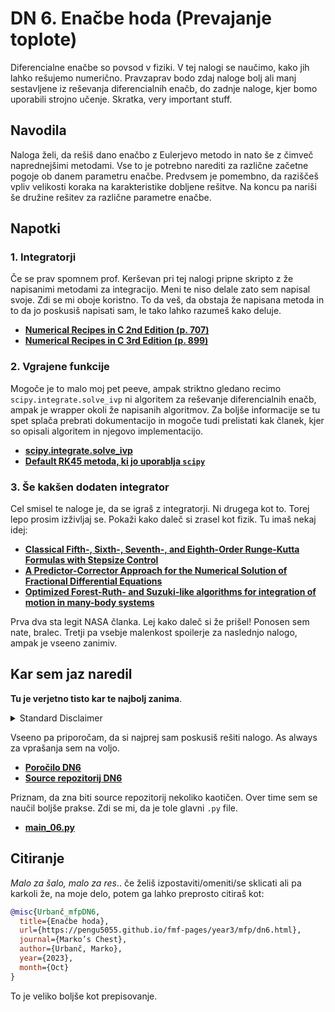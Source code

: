 # DN 6. Enačbe hoda (Prevajanje toplote)
Diferencialne enačbe so povsod v fiziki. V tej nalogi se naučimo, kako jih lahko rešujemo numerično. Pravzaprav bodo zdaj naloge bolj ali manj sestavljene iz reševanja diferencialnih enačb, do zadnje naloge, kjer bomo uporabili strojno učenje. Skratka, very important stuff.

## Navodila
Naloga želi, da rešiš dano enačbo z Eulerjevo metodo in nato še z čimveč naprednejšimi metodami. Vse to je potrebno narediti za različne začetne pogoje ob danem parametru enačbe. Predvsem je pomembno, da raziščeš vpliv velikosti koraka na karakteristike dobljene rešitve. Na koncu pa nariši še družine rešitev za različne parametre enačbe.

## Napotki

### 1. Integratorji
Če se prav spomnem prof. Kerševan pri tej nalogi pripne skripto z že napisanimi metodami za integracijo. Meni te niso delale zato sem napisal svoje. Zdi se mi oboje koristno. To da veš, da obstaja že napisana metoda in to da jo poskusiš napisati sam, le tako lahko razumeš kako deluje.

* [**Numerical Recipes in C 2nd Edition (p. 707)**](http://www.grad.hr/nastava/gs/prg/NumericalRecipesinC.pdf)
* [**Numerical Recipes in C 3rd Edition (p. 899)**](http://numerical.recipes/book.html)

### 2. Vgrajene funkcije
Mogoče je to malo moj pet peeve, ampak striktno gledano recimo `scipy.integrate.solve_ivp` ni algoritem za reševanje diferencialnih enačb, ampak je wrapper okoli že napisanih algoritmov. Za boljše informacije se tu spet splača prebrati dokumentacijo in mogoče tudi prelistati kak članek, kjer so opisali algoritem in njegovo implementacijo. 

* [**scipy.integrate.solve_ivp**](https://docs.scipy.org/doc/scipy/reference/generated/scipy.integrate.solve_ivp.html)
* [**Default RK45 metoda, ki jo uporablja `scipy`**](https://www.sciencedirect.com/science/article/pii/0771050X80900133)

### 3. Še kakšen dodaten integrator
Cel smisel te naloge je, da se igraš z integratorji. Ni drugega kot to. Torej lepo prosim izživljaj se. Pokaži kako daleč si zrasel kot fizik. Tu imaš nekaj idej:

* [**Classical Fifth-, Sixth-, Seventh-, and Eighth-Order Runge-Kutta Formulas with Stepsize Control**](https://ntrs.nasa.gov/api/citations/19680027281/downloads/19680027281.pdf)
* [**A Predictor-Corrector Approach for the Numerical Solution of Fractional Differential Equations**](https://ntrs.nasa.gov/api/citations/20020024453/downloads/20020024453.pdf)
* [**Optimized Forest-Ruth- and Suzuki-like algorithms for integration of motion in many-body systems**](https://arxiv.org/abs/cond-mat/0110585)

Prva dva sta legit NASA članka. Lej kako daleč si že prišel! Ponosen sem nate, bralec. Tretji pa vsebje malenkost spoilerje za naslednjo nalogo, ampak je vseeno zanimiv.


## Kar sem jaz naredil
**Tu je verjetno tisto kar te najbolj zanima**. 

<details>
  <summary>Standard Disclaimer</summary>
  Objavljam tudi kodo. Ta je bila včasih del večjega repozitorija, ampak sem jo sedaj izvzel v svojega, da je bolj pregledna. Koda bi morala biti razmeroma pokomentirana, sploh v kasnejših nalogah. 
  
</details>

Vseeno pa priporočam, da si najprej sam poskusiš rešiti nalogo. As always za vprašanja sem na voljo.


* [**Poročilo DN6**](https://pengu5055.github.io/fmf-pdf/year3/mfp/Marko_Urbanč_06.pdf)
* [**Source repozitorij DN6**](https://github.com/pengu5055/mfp06)

Priznam, da zna biti source repozitorij nekoliko kaotičen. Over time sem se naučil boljše prakse. Zdi se mi, da je tole glavni `.py` file.

* [**main_06.py**](https://github.com/pengu5055/mfp06/blob/main/main_06.py)

## Citiranje
*Malo za šalo, malo za res*.. če želiš izpostaviti/omeniti/se sklicati ali pa karkoli že, na moje delo, potem ga lahko preprosto citiraš kot:

```bib
@misc{Urbanč_mfpDN6, 
  title={Enačbe hoda}, 
  url={https://pengu5055.github.io/fmf-pages/year3/mfp/dn6.html}, 
  journal={Marko’s Chest}, 
  author={Urbanč, Marko}, 
  year={2023}, 
  month={Oct}
} 
```
To je veliko boljše kot prepisovanje.

